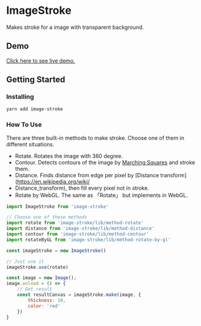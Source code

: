 # ImageStroke

Makes stroke for a image with transparent background.

## Demo

[Click here to see live demo.](https://liajoy.github.io/image-stroke/example-dist/)

## Getting Started

### Installing

``` bash
yarn add image-stroke
```

### How To Use

There are three built-in methods to make stroke. Choose one of them in different situations.

- Rotate. Rotates the image with 360 degree.
- Contour. Detects contours of the image by [Marching Squares](https://en.wikipedia.org/wiki/Marching_squares) and stroke them.
- Distance. Finds distance from edge per pixel by [Distance transform](https://en.wikipedia.org/wiki/
- Distance_transform), then fill every pixel not in stroke.
- Rotate by WebGL. The same as 「Rotate」 but implements in WebGL.

``` javascript
import ImageStroke from 'image-stroke'

// Choose one of these methods
import rotate from 'image-stroke/lib/method-rotate'
import distance from 'image-stroke/lib/method-distance'
import contour from 'image-stroke/lib/method-contour'
import rotateByGL from 'image-stroke/lib/method-rotate-by-gl'

const imageStroke = new ImageStroke()

// Just use it
imageStroke.use(rotate)

const image = new Image();
image.onload = () => {
    // Get result
    const resultCanvas = imageStroke.make(image, {
        thickness: 10,
        color: 'red'
    })
}
```